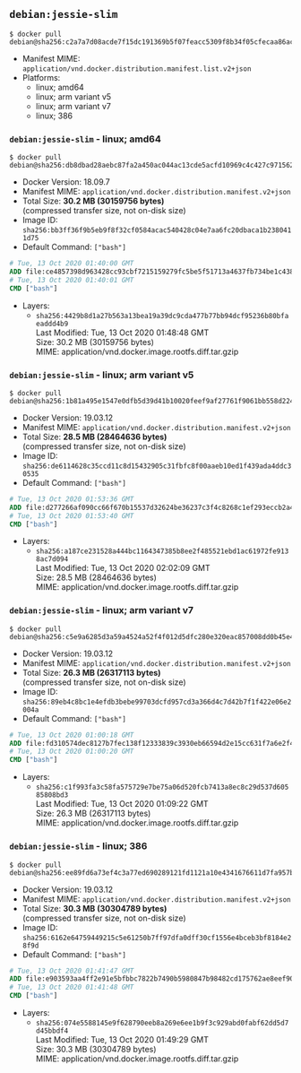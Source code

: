 ## `debian:jessie-slim`

```console
$ docker pull debian@sha256:c2a7a7d08acde7f15dc191369b5f07feacc5309f8b34f05cfecaa86acba7b58a
```

-	Manifest MIME: `application/vnd.docker.distribution.manifest.list.v2+json`
-	Platforms:
	-	linux; amd64
	-	linux; arm variant v5
	-	linux; arm variant v7
	-	linux; 386

### `debian:jessie-slim` - linux; amd64

```console
$ docker pull debian@sha256:db8dbad28aebc87fa2a450ac044ac13cde5acfd10969c4c427c9715626ed5454
```

-	Docker Version: 18.09.7
-	Manifest MIME: `application/vnd.docker.distribution.manifest.v2+json`
-	Total Size: **30.2 MB (30159756 bytes)**  
	(compressed transfer size, not on-disk size)
-	Image ID: `sha256:bb3ff36f9b5eb9f8f32cf0584acac540428c04e7aa6fc20dbaca1b2380411d75`
-	Default Command: `["bash"]`

```dockerfile
# Tue, 13 Oct 2020 01:40:00 GMT
ADD file:ce4857398d963428cc93cbf7215159279fc5be5f51713a4637fb734be1c438b4 in / 
# Tue, 13 Oct 2020 01:40:01 GMT
CMD ["bash"]
```

-	Layers:
	-	`sha256:4429b8d1a27b563a13bea19a39dc9cda477b77bb94dcf95236b80bfaeaddd4b9`  
		Last Modified: Tue, 13 Oct 2020 01:48:48 GMT  
		Size: 30.2 MB (30159756 bytes)  
		MIME: application/vnd.docker.image.rootfs.diff.tar.gzip

### `debian:jessie-slim` - linux; arm variant v5

```console
$ docker pull debian@sha256:1b81a495e1547e0dfb5d39d41b10020feef9af27761f9061bb558d224fb4434f
```

-	Docker Version: 19.03.12
-	Manifest MIME: `application/vnd.docker.distribution.manifest.v2+json`
-	Total Size: **28.5 MB (28464636 bytes)**  
	(compressed transfer size, not on-disk size)
-	Image ID: `sha256:de6114628c35ccd11c8d15432905c31fbfc8f00aaeb10ed1f439ada4ddc30535`
-	Default Command: `["bash"]`

```dockerfile
# Tue, 13 Oct 2020 01:53:36 GMT
ADD file:d277266af090cc66f670b15537d32624be36237c3f4c8268c1ef293eccb2a49c in / 
# Tue, 13 Oct 2020 01:53:40 GMT
CMD ["bash"]
```

-	Layers:
	-	`sha256:a187ce231528a444bc1164347385b8ee2f485521ebd1ac61972fe9138ac7d094`  
		Last Modified: Tue, 13 Oct 2020 02:02:09 GMT  
		Size: 28.5 MB (28464636 bytes)  
		MIME: application/vnd.docker.image.rootfs.diff.tar.gzip

### `debian:jessie-slim` - linux; arm variant v7

```console
$ docker pull debian@sha256:c5e9a6285d3a59a4524a52f4f012d5dfc280e320eac857008dd0b45e4d515bf4
```

-	Docker Version: 19.03.12
-	Manifest MIME: `application/vnd.docker.distribution.manifest.v2+json`
-	Total Size: **26.3 MB (26317113 bytes)**  
	(compressed transfer size, not on-disk size)
-	Image ID: `sha256:89eb4c8bc1e4efdb3bebe99703dcfd957cd3a366d4c7d42b7f1f422e06e2004a`
-	Default Command: `["bash"]`

```dockerfile
# Tue, 13 Oct 2020 01:00:18 GMT
ADD file:fd310574dec8127b7fec138f12333839c3930eb66594d2e15cc631f7a6e2f4d0 in / 
# Tue, 13 Oct 2020 01:00:20 GMT
CMD ["bash"]
```

-	Layers:
	-	`sha256:c1f993fa3c58fa575729e7be75a06d520fcb7413a8ec8c29d537d60585808bd3`  
		Last Modified: Tue, 13 Oct 2020 01:09:22 GMT  
		Size: 26.3 MB (26317113 bytes)  
		MIME: application/vnd.docker.image.rootfs.diff.tar.gzip

### `debian:jessie-slim` - linux; 386

```console
$ docker pull debian@sha256:ee89fd6a73ef4c3a77ed690289121fd1121a10e4341676611d7fa957b4b81fa2
```

-	Docker Version: 19.03.12
-	Manifest MIME: `application/vnd.docker.distribution.manifest.v2+json`
-	Total Size: **30.3 MB (30304789 bytes)**  
	(compressed transfer size, not on-disk size)
-	Image ID: `sha256:6162e64759449215c5e61250b7ff97dfa0dff30cf1556e4bceb3bf8184e28f9d`
-	Default Command: `["bash"]`

```dockerfile
# Tue, 13 Oct 2020 01:41:47 GMT
ADD file:e903593aa4ff2e91e5bfbbc7822b7490b5980847b98482cd175762ae8eef9082 in / 
# Tue, 13 Oct 2020 01:41:48 GMT
CMD ["bash"]
```

-	Layers:
	-	`sha256:074e5588145e9f628790eeb8a269e6ee1b9f3c929abd0fabf62dd5d7d45bbdf4`  
		Last Modified: Tue, 13 Oct 2020 01:49:29 GMT  
		Size: 30.3 MB (30304789 bytes)  
		MIME: application/vnd.docker.image.rootfs.diff.tar.gzip
